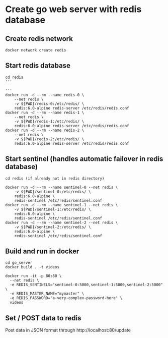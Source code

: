 # Create go web server with redis database

## Create redis network
```
docker network create redis
```


## Start redis database
```
cd redis
'''

'''
docker run -d --rm --name redis-0 \
    --net redis \
    -v ${PWD}/redis-0:/etc/redis/ \
    redis:6.0-alpine redis-server /etc/redis/redis.conf
docker run -d --rm --name redis-1 \
    --net redis \
    -v ${PWD}/redis-1:/etc/redis/ \
    redis:6.0-alpine redis-server /etc/redis/redis.conf
docker run -d --rm --name redis-2 \
    --net redis \
    -v ${PWD}/redis-2:/etc/redis/ \
    redis:6.0-alpine redis-server /etc/redis/redis.conf
```


## Start sentinel (handles automatic failover in redis database)
```
cd redis (if already not in redis directory)
```
```
docker run -d --rm --name sentinel-0 --net redis \
    -v ${PWD}/sentinel-0:/etc/redis/ \
    redis:6.0-alpine \
    redis-sentinel /etc/redis/sentinel.conf
docker run -d --rm --name sentinel-1 --net redis \
    -v ${PWD}/sentinel-1:/etc/redis/ \
    redis:6.0-alpine \
    redis-sentinel /etc/redis/sentinel.conf
docker run -d --rm --name sentinel-2 --net redis \
    -v ${PWD}/sentinel-2:/etc/redis/ \
    redis:6.0-alpine \
    redis-sentinel /etc/redis/sentinel.conf
```

## Build and run in docker
```
cd go_server
docker build . -t videos
```
```
docker run -it -p 80:80 \
  --net redis \
  -e REDIS_SENTINELS="sentinel-0:5000,sentinel-1:5000,sentinel-2:5000" \
  -e REDIS_MASTER_NAME="mymaster" \
  -e REDIS_PASSWORD="a-very-complex-password-here" \
  videos
```

## Set / POST data to redis

Post data in JSON format through http://localhost:80/update
